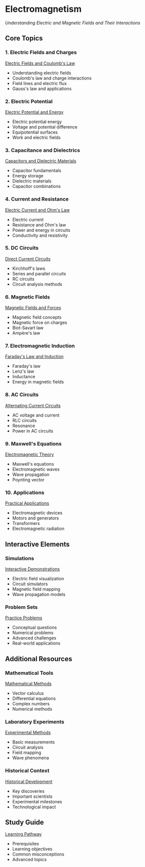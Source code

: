 # Electromagnetism
*Understanding Electric and Magnetic Fields and Their Interactions*

## Core Topics

### 1. Electric Fields and Charges
[Electric Fields and Coulomb's Law](/content/electromagnetism/electric-fields)
- Understanding electric fields
- Coulomb's law and charge interactions
- Field lines and electric flux
- Gauss's law and applications

### 2. Electric Potential
[Electric Potential and Energy](/content/electromagnetism/electric-potential)
- Electric potential energy
- Voltage and potential difference
- Equipotential surfaces
- Work and electric fields

### 3. Capacitance and Dielectrics
[Capacitors and Dielectric Materials](/content/electromagnetism/capacitance)
- Capacitor fundamentals
- Energy storage
- Dielectric materials
- Capacitor combinations

### 4. Current and Resistance
[Electric Current and Ohm's Law](/content/electromagnetism/current)
- Electric current
- Resistance and Ohm's law
- Power and energy in circuits
- Conductivity and resistivity

### 5. DC Circuits
[Direct Current Circuits](/content/electromagnetism/dc-circuits)
- Kirchhoff's laws
- Series and parallel circuits
- RC circuits
- Circuit analysis methods

### 6. Magnetic Fields
[Magnetic Fields and Forces](/content/electromagnetism/magnetic-fields)
- Magnetic field concepts
- Magnetic force on charges
- Biot-Savart law
- Ampère's law

### 7. Electromagnetic Induction
[Faraday's Law and Induction](/content/electromagnetism/induction)
- Faraday's law
- Lenz's law
- Inductance
- Energy in magnetic fields

### 8. AC Circuits
[Alternating Current Circuits](/content/electromagnetism/ac-circuits)
- AC voltage and current
- RLC circuits
- Resonance
- Power in AC circuits

### 9. Maxwell's Equations
[Electromagnetic Theory](/content/electromagnetism/maxwells-equations)
- Maxwell's equations
- Electromagnetic waves
- Wave propagation
- Poynting vector

### 10. Applications
[Practical Applications](/content/electromagnetism/applications)
- Electromagnetic devices
- Motors and generators
- Transformers
- Electromagnetic radiation

## Interactive Elements

### Simulations
[Interactive Demonstrations](/content/electromagnetism/simulations)
- Electric field visualization
- Circuit simulators
- Magnetic field mapping
- Wave propagation models

### Problem Sets
[Practice Problems](/content/electromagnetism/problems)
- Conceptual questions
- Numerical problems
- Advanced challenges
- Real-world applications

## Additional Resources

### Mathematical Tools
[Mathematical Methods](/content/electromagnetism/math-tools)
- Vector calculus
- Differential equations
- Complex numbers
- Numerical methods

### Laboratory Experiments
[Experimental Methods](/content/electromagnetism/experiments)
- Basic measurements
- Circuit analysis
- Field mapping
- Wave phenomena

### Historical Context
[Historical Development](/content/electromagnetism/history)
- Key discoveries
- Important scientists
- Experimental milestones
- Technological impact

## Study Guide
[Learning Pathway](/content/electromagnetism/study-guide)
- Prerequisites
- Learning objectives
- Common misconceptions
- Advanced topics